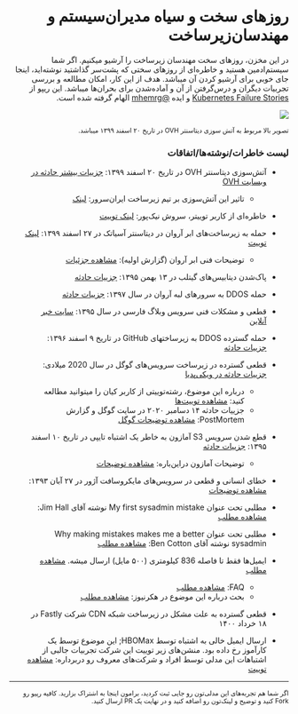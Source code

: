 <div dir='rtl'>
  
<h1>روزهای سخت و سیاه مدیران‌سیستم و مهندسان‌زیرساخت</h1>
  
در این مخزن، روزهای سخت مهندسان زیرساخت را آرشیو میکنیم. اگر شما سیستم‌ادمین هستید و خاطر‌ه‌ای از روزهای سختی که پشت‌سر گذاشتید نوشته‌اید، اینجا جای خوبی برای آرشیو کردن آن میباشد. هدف از این کار، امکان مطالعه و بررسی تجربیات دیگران و درس‌گرفتن از آن و آماده‌شدن برای بحران‌ها میباشد. 
این ریپو از <a href='https://k8s.af/'>Kubernetes Failure Stories</a> و ایده <a href='https://github.com/MheMrg'>@mhemrg</a> الهام گرفته شده است.

<img src='https://img.winfuture.de/teaser/1920/45908.jpg'>

<sub>تصویر بالا مربوط به آتش سوزی دیتاسنتر OVH در تاریخ ۲۰ اسفند ۱۳۹۹ میباشد.</sub>

<h3>لیست خاطرات/نوشته‌‌ها/اتفاقات</h3>

- آتش‌سوزی دیتاسنتر OVH در تاریخ ۲۰ اسفند ۱۳۹۹: <a href='https://www.ovh.com/world/news/press/cpl1787.fire-our-strasbourg-site'>جزییات بیشتر حادثه در وبسایت OVH</a>
  - تاثیر این آتش‌سوزی بر تیم زیرساخت ایران‌سرور: <a href='https://blog.iranserver.com/ovh-datacenter-destroyed-by-fire/'>لینک</a>

-  خاطره‌ای از کاربر توییتر، سروش  نیک‌پور: <a href='https://twitter.com/oraclenik/status/1372226971397206020?s=20'>لینک توییت</a>


-  حمله به زیرساخت‌های ابر آروان در دیتاسنتر آسیاتک در ۲۷ اسفند ۱۳۹۹: <a href='https://twitter.com/pPirhosseinloo/status/1371926777489133569?s=20'>لینک توییت</a>
    - توضیحات فنی ابر آروان (گزارش اولیه):  <a href='https://www.arvancloud.ir/blog/%DA%AF%D8%B2%D8%A7%D8%B1%D8%B4-%D8%A7%D9%88%D9%84%DB%8C%D9%87-%D8%A7%D8%B2-%D8%AD%D9%85%D9%84%D9%87-%D9%88-%D8%B1%D9%88%D9%86%D8%AF-%D8%A8%D8%A7%D8%B2%DB%8C%D8%A7%D8%A8%DB%8C/'>مشاهده جزئیات</a>


-  پاک‌شدن دیتابیس‌های گیتلب در ۱۳ بهمن ۱۳۹۵: <a href='https://about.gitlab.com/blog/2017/02/01/gitlab-dot-com-database-incident/'>جزییات حادثه</a>

- حمله DDOS به سرورهای لبه آروان در سال ۱۳۹۷: <a href='https://www.arvancloud.ir/blog/%D9%87%D8%B4%D8%AF%D8%A7%D8%B1-%D8%AD%D9%85%D9%84%D8%A7%D8%AA-ddos-%D8%AA%D9%84%DA%AF%D8%B1%D8%A7%D9%85-mtproxy-%D8%A7%DB%8C%D8%B1%D8%A7%D9%86/'>جزییات حادثه</a>

- قطعی و مشکلات فنی سرویس وبلاگ فارسی در سال ۱۳۹۵: <a href='https://khabaronline.ir/news/428696'>سایت خبر آنلاین</a>

- حمله گسترده DDOS به زیرساختهای GitHub در تاریخ ۹ اسفند ۱۳۹۶: <a href='https://github.blog/2018-03-01-ddos-incident-report/'>جزییات حادثه</a>

- قطعی گسترده در زیرساخت سرویس‌های گوگل در سال 2020 میلادی: <a href='https://en.wikipedia.org/wiki/2020_Google_services_outages'>جزییات حادثه در ویکی‌پدیا</a>
  - درباره این موضوع، رشته‌توییتی از کاربر کیان را میتوانید مطالعه کنید: <a href='https://twitter.com/kian1024/status/1338550163963588609?s=20'>مشاهده توییت‌ها</a>
  - جزییات حادثه ۱۴ دسامبر ۲۰۲۰ در سایت گوگل و گزارش PostMortem: <a href='https://status.cloud.google.com/incident/zall/20013#20013004'>مشاهده توضیحات گوگل</a>


- قطع شدن سرویس S3 آمازون به خاطر یک اشتباه تایپی در تاریخ ۱۰ اسفند ۱۳۹۵: <a href='https://www.theverge.com/2017/3/2/14792442/amazon-s3-outage-cause-typo-internet-server/'>جزییات حادثه</a>
  - توضیحات آمازون دراین‌باره: <a href='https://aws.amazon.com/message/41926/?ascsubtag=[]vg[p]14556483[t]w[d]D'>مشاهده توضیحات</a>

- خطای انسانی و قطعی در سرویس‌های مایکروسافت آژور در ۲۷ آبان ۱۳۹۳: <a href='https://www.datacenterdynamics.com/en/news/microsoft-confirms-azure-outage-was-human-error/'>مشاهده توضیحات</a> 

- مطلبی تحت عنوان My first sysadmin mistake نوشته آقای Jim Hall: <a href='https://opensource.com/article/18/7/my-first-sysadmin-mistake'>مشاهده مطلب</a> 

- مطلبی تحت عنوان Why making mistakes makes me a better sysadmin نوشته آقای Ben Cotton: <a href='https://opensource.com/article/20/8/sysadmin-mistakes'>مشاهده مطلب</a>

- ایمیل‌ها فقط تا فاصله 836 کیلومتری (۵۰۰ مایل) ارسال میشه.  <a href='https://web.mit.edu/jemorris/humor/500-miles'>مشاهده مطلب</a> 
  - FAQ:  <a href='http://www.ibiblio.org/harris/500milemail-faq.html'>مشاهده مطلب</a>
  - بحث درباره این موضوع در هکر‌نیوز: <a href='https://news.ycombinator.com/item?id=9338708'>مشاهده مطلب</a> 


 - قطعی گسترده به علت مشکل در زیرساخت شبکه CDN شرکت Fastly در  ۱۸ خرداد ۱۴۰۰ 

  
 - ارسال ایمیل خالی به اشتباه توسط HBOMax; این موضوع توسط یک کارآموز رخ داده بود. منشن‌های زیر توییت این شرکت تجربیات جالبی از اشتباهات این مدلی توسط افراد و شرکت‌های معروف رو دربرداره: <a href='https://twitter.com/HBOMaxHelp/status/1405712235108917249?s=20'>مشاهده توییت</a>
  
---

<sub>
اگر شما هم تجربه‌های این مدلی‌تون رو جایی ثبت کردید، برامون اینجا به اشتراک بزارید. کافیه رپیو رو Fork کنید و توضیح و لینک‌تون رو اضافه کنید و در نهایت یک PR ارسال کنید.
</sub>

</div>


